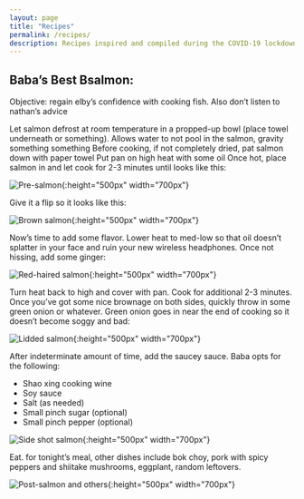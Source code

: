 ```yaml
---
layout: page
title: "Recipes"
permalink: /recipes/
description: Recipes inspired and compiled during the COVID-19 lockdown
---
```


## Baba’s Best Bsalmon:
Objective: regain elby’s confidence with cooking fish. Also don’t listen to nathan’s advice

Let salmon defrost at room temperature in a propped-up bowl (place towel underneath or something). Allows water to not pool in the salmon, gravity something something
Before cooking, if not completely dried, pat salmon down with paper towel
Put pan on high heat with some oil
Once hot, place salmon in and let cook for 2-3 minutes until looks like this:

![Pre-salmon](https://github.com/nathan-gong/nathan-gong.github.io/raw/master/Files/IMG_0148.JPG){:height="500px" width="700px"}

Give it a flip so it looks like this:

![Brown salmon](https://github.com/nathan-gong/nathan-gong.github.io/raw/master/Files/IMG_0149.JPG){:height="500px" width="700px"}

Now’s time to add some flavor. Lower heat to med-low so that oil doesn’t splatter in your face and ruin your new wireless headphones. Once not hissing, add some ginger:

![Red-haired salmon](https://github.com/nathan-gong/nathan-gong.github.io/raw/master/Files/IMG_0150.JPG){:height="500px" width="700px"}

Turn heat back to high and cover with pan. Cook for additional 2-3 minutes. 
Once you’ve got some nice brownage on both sides, quickly throw in some green onion or whatever. Green onion goes in near the end of cooking so it doesn’t become soggy and bad:

![Lidded salmon](https://github.com/nathan-gong/nathan-gong.github.io/raw/master/Files/IMG_0151.JPG){:height="500px" width="700px"}

After indeterminate amount of time, add the saucey sauce. Baba opts for the following:
- Shao xing cooking wine
- Soy sauce
- Salt (as needed)
- Small pinch sugar (optional)
- Small pinch pepper (optional)

![Side shot salmon](https://github.com/nathan-gong/nathan-gong.github.io/raw/master/Files/IMG_0152.JPG){:height="500px" width="700px"}

Eat. for tonight’s meal, other dishes include bok choy, pork with spicy peppers and shiitake mushrooms, eggplant, random leftovers.

![Post-salmon and others](https://github.com/nathan-gong/nathan-gong.github.io/raw/master/Files/IMG_0153.JPG){:height="500px" width="700px"}
